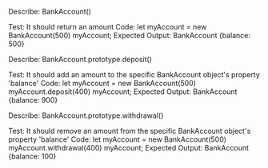Describe: BankAccount()

Test: It should return an amount
Code:
let myAccount = new BankAccount(500)
myAccount;
Expected Output:
BankAccount {balance: 500}

Describe: BankAccount.prototype.deposit()

Test: It should add an amount to the specific BankAccount object's property 'balance'
Code:
let myAccount = new BankAccount(500)
myAccount.deposit(400)
myAccount;
Expected Output:
BankAccount {balance: 900}

Describe: BankAccount.prototype.withdrawal()

Test: It should remove an amount from the specific BankAccount object's property 'balance'
Code:
let myAccount = new BankAccount(500)
myAccount.withdrawal(400)
myAccount;
Expected Output:
BankAccount {balance: 100}